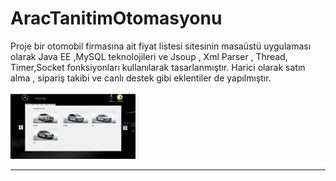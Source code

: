 # AracTanitimOtomasyonu
Proje bir otomobil firmasına ait fiyat listesi sitesinin masaüstü uygulaması olarak Java EE ,MySQL teknolojileri ve Jsoup , Xml Parser , Thread, Timer,Socket fonksiyonları kullanılarak tasarlanmıştır. Harici olarak satın alma , sipariş takibi ve canlı destek gibi eklentiler de yapılmıştır. 

<a href="https://github.com/SametHalifeoglu/AracSatisOtomasyonu/blob/master/resimler/anasayfa.PNG" target="_blank">
<img src="https://github.com/SametHalifeoglu/AracSatisOtomasyonu/blob/master/resimler/anasayfa.PNG" width="200" style="max-width:100%;"></a>
<hr>
